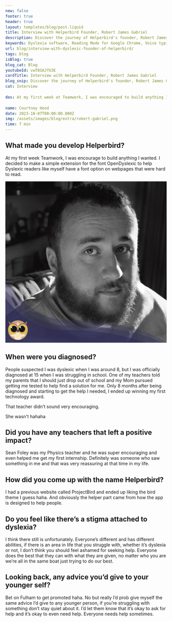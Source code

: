 ```yaml
---
new: false
footer: true
header: true
layout: templates/blog/post.liquid
title: Interview with Helperbird Founder, Robert James Gabriel
description: Discover the journey of Helperbird's founder, Robert James Gabriel, and how his personal experience with dyslexia inspired the creation of Helperbird.
keywords: Dyslexia software, Reading Mode for Google Chrome, Voice typing for Chrome, Text to speech for Chrome, text reader, Immersive Reader, dyslexia fonts, accessibility software, Helperbird for Edge, Helperbird for Firefox, Helperbird for Chrome, Opendyslexic for Chrome, OpenDyslexic
url: blog/interview-with-dyslexic-founder-of-helperbird/
tags: blog
isBlog: true
blog_cat: Blog
youtubeId: vwT8SAJfU3E
cardTitle: Interview with Helperbird Founder, Robert James Gabriel
blog_snip: Discover the journey of Helperbird's founder, Robert James Gabriel, and how his personal experience with dyslexia inspired the creation of Helperbird.
cat: Interview

des: At my first week at Teamwork, I was encouraged to build anything I wanted. I decided to create a simple extension for the font OpenDyslexic to help dyslexic readers like myself have a font option on webpages that were hard to read.

name: Courtney Hood
date: 2023-10-07T00:00:00.000Z
img: /assets/images/blog/extra/robert-gabriel.png
time: 7 min
---
```


## What made you develop Helperbird?

At my first week Teamwork, I was encourage to build anything I wanted. I decided to make a simple
extension for the font OpenDyslexic to help Dyslexic readers like myself have a font option on
webpages that were hard to read.

![Have a good day](/assets/images/blog/extra/robert-gabriel.png)

## When were you diagnosed?

People suspected I was dyslexic when I was around 8, but I was officially diagnosed at 15 when I was
struggling in school. One of my teachers told my parents that I should just drop out of school and
my Mom pursued getting me tested to help find a solution for me. Only 8 months after being diagnosed
and starting to get the help I needed, I ended up winning my first technology award.

That teacher didn’t sound very encouraging.

She wasn't hahaha

## Did you have any teachers that left a positive impact?

Sean Foley was my Physics teacher and he was super encouraging and even helped me get my first
internship. Definitely was someone who saw something in me and that was very reassuring at that time
in my life.

## How did you come up with the name Helperbird?

I had a previous website called ProjectBird and ended up liking the bird theme I guess haha. And
obviously the helper part came from how the app is designed to help people.

## Do you feel like there’s a stigma attached to dyslexia?

I think there still is unfortunately. Everyone’s different and has different abilities, if there is
an area in life that you struggle with, whether it’s dyslexia or not, I don’t think you should feel
ashamed for seeking help. Everyone does the best that they can with what they are given, no matter
who you are we’re all in the same boat just trying to do our best.

## Looking back, any advice you’d give to your younger self?

Bet on Fulham to get promoted haha. No but really I’d prob give myself the same advice I’d give to
any younger person, if you’re struggling with something don’t stay quiet about it. I’d let them know
that it’s okay to ask for help and it’s okay to even need help. Everyone needs help sometimes.
